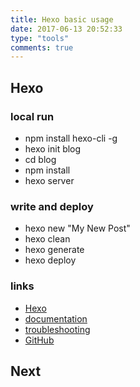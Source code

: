 ```yaml
---
title: Hexo basic usage
date: 2017-06-13 20:52:33
type: "tools"
comments: true
---
```



## Hexo
### local run
 + npm install hexo-cli -g
 + hexo init blog
 + cd blog
 + npm install
 + hexo server
 
### write and deploy
 + hexo new "My New Post"
 + hexo clean
 + hexo generate
 + hexo deploy
 
### links
 + [Hexo](https://hexo.io/)
 + [documentation](https://hexo.io/docs/)
 + [troubleshooting](https://hexo.io/docs/troubleshooting.html)
 + [GitHub](https://github.com/hexojs/hexo/)

## Next